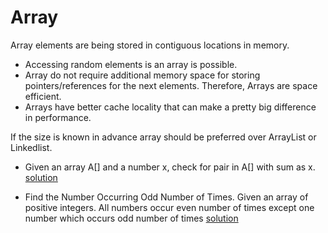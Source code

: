 # Array

Array elements are being stored in contiguous locations in memory.

- Accessing random elements is an array is possible.
- Array do not require additional memory space for storing pointers/references for the next elements. Therefore, Arrays are space efficient.
- Arrays have better cache locality that can make a pretty big difference in performance.

If the size is known in advance array should be preferred over ArrayList or Linkedlist.

- Given an array A[] and a number x, check for pair in A[] with sum as x. 
	[solution](./Array/PairSum.java)
	
- Find the Number Occurring Odd Number of Times. Given an array of positive integers. All numbers occur even number of times except one number which occurs odd number of times	[solution](./Array/OddOccurance.java)

